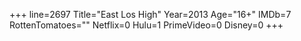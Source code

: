 +++
line=2697
Title="East Los High"
Year=2013
Age="16+"
IMDb=7
RottenTomatoes=""
Netflix=0
Hulu=1
PrimeVideo=0
Disney=0
+++

